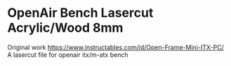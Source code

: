# OpenAir Bench Lasercut Acrylic/Wood 8mm
Original work https://www.instructables.com/id/Open-Frame-Mini-ITX-PC/
A lasercut file for openair itx/m-atx bench
